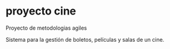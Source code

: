 # proyecto cine
Proyecto de metodologias agiles

Sistema  para la gestión de boletos, películas y salas de un cine.
